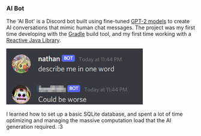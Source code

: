 ### AI Bot
The 'AI Bot' is a Discord bot built using fine-tuned [GPT-2 models](https://openai.com/blog/better-language-models) to create AI conversations that mimic human chat messages.
The project was my first time developing with the [Gradle](https://gradle.org)  build tool, and my first time working with a [Reactive Java Library](https://discord4j.com).

![Output from the bot is humorous](../img/aibot_generation_example.png)

I learned how to set up a basic SQLite database, and spent a lot of time optimizing and managing the massive computation load that the AI generation required. :3